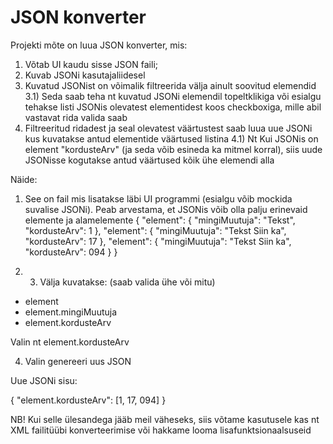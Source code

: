 # JSON konverter
Projekti mõte on luua JSON konverter, mis:
1) Võtab UI kaudu sisse JSON faili;
2) Kuvab JSONi kasutajaliidesel
3) Kuvatud JSONist on võimalik filtreerida välja ainult soovitud elemendid
   3.1) Seda saab teha nt kuvatud JSONi elemendil topeltklikiga või esialgu tehakse listi JSONis olevatest elementidest koos checkboxiga, mille abil vastavat rida valida saab
4) Filtreeritud ridadest ja seal olevatest väärtustest saab luua uue JSONi kus kuvatakse antud elementide väärtused listina
   4.1) Nt Kui JSONis on element "kordusteArv" (ja seda võib esineda ka mitmel korral), siis uude JSONisse kogutakse antud väärtused kõik ühe
   elemendi alla

Näide:
1) See on fail mis lisatakse läbi UI programmi (esialgu võib mockida suvalise JSONi). Peab arvestama, et JSONis võib olla palju erinevaid elemente ja alamelemente
{
  "element": {
     "mingiMuutuja": "Tekst",
     "kordusteArv": 1
  },
  "element": {
     "mingiMuutuja": "Tekst Siin ka",
     "kordusteArv": 17
  },
  "element": {
     "mingiMuutuja": "Tekst Siin ka",
     "kordusteArv": 094
  }
}

2) 3) Välja kuvatakse: (saab valida ühe või mitu)
- element 
- element.mingiMuutuja
- element.kordusteArv

Valin nt element.kordusteArv

4) Valin genereeri uus JSON

Uue JSONi sisu:

{
  "element.kordusteArv": [1, 17, 094]
}



NB! Kui selle ülesandega jääb meil väheseks, siis võtame kasutusele kas nt XML failitüübi konverteerimise või hakkame looma lisafunktsionaalsuseid
